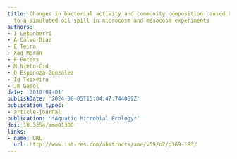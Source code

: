 ```yaml
---
title: Changes in bacterial activity and community composition caused by exposure
  to a simulated oil spill in microcosm and mesocosm experiments
authors:
- I Lekunberri
- A Calvo-Díaz
- E Teira
- Xag Morán
- F Peters
- M Nieto-Cid
- O Espinoza-González
- Ig Teixeira
- Jm Gasol
date: '2010-04-01'
publishDate: '2024-08-05T15:04:47.744069Z'
publication_types:
- article-journal
publication: '*Aquatic Microbial Ecology*'
doi: 10.3354/ame01380
links:
- name: URL
  url: http://www.int-res.com/abstracts/ame/v59/n2/p169-183/
---
```

